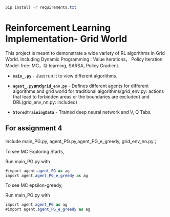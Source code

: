 ```csharp
pip install -r requirements.txt
```
# Reinforcement Learning Implementation- Grid World

This project is meant to demonstrate a wide variety of RL algorithms in Grid World. Including Dynamic Programming : Value iterations， Policy iteration Model-free: MC，Q-learning, SARSA, Policy Gradient.


* **`main_.py`** - Just run it to view different algorithms.

* **`agent_.py`and`grid_env.py`** - Defines different agents for different algorithms and grid world for traditional algorithms(grid_env.py: actions that lead to forbidden areas or the boundaries are excluded) and DRL(grid_env_nn.py: included)

* **`StoredTrainingData`** - Trained deep neural network and V, Q Tabs.


## For assignment 4
Include main_PG.py,  agent_PG.py,agent_PG_e_greedy, grid_env_nn.py；

To see MC Exploring Starts,

Run main_PG.py with
```csharp
#import agent.agent_PG as ag
import agent.agent_PG_e_greedy as ag
```
To see MC epsilon-greedy,

Run main_PG.py with
```csharp
import agent.agent_PG as ag
#import agent.agent_PG_e_greedy as ag
```